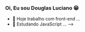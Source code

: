 ### Oi, Eu sou Douglas Luciano 😁

- 🔭 Hoje trabalho com front-end ...
- 🌱 Estudando JavaScript ...
-->
